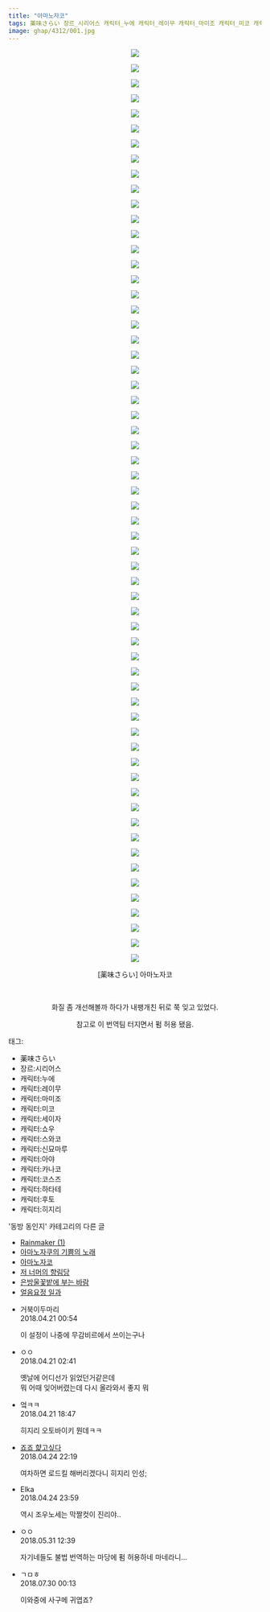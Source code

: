 ```yaml
---
title: "아마노자코"
tags: 薬味さらい 장르_시리어스 캐릭터_누에 캐릭터_레이무 캐릭터_마미조 캐릭터_미코 캐릭터_세이자 캐릭터_쇼우 캐릭터_스와코 캐릭터_신묘마루 캐릭터_아야 캐릭터_카나코 캐릭터_코스즈 캐릭터_하타테 캐릭터_후토 캐릭터_히지리 동방_동인지
image: ghap/4312/001.jpg
---
```

<div class="article">
<p style="text-align: center; clear: none; float: none;"><img src="{{ site.nasurl }}/ghap/4312/001.jpg"/></p>
<p style="text-align: center; clear: none; float: none;"><img src="{{ site.nasurl }}/ghap/4312/002.jpg"/></p>
<p style="text-align: center; clear: none; float: none;"><img src="{{ site.nasurl }}/ghap/4312/003.jpg"/></p>
<p style="text-align: center; clear: none; float: none;"><img src="{{ site.nasurl }}/ghap/4312/004.jpg"/></p>
<p style="text-align: center; clear: none; float: none;"><img src="{{ site.nasurl }}/ghap/4312/005.jpg"/></p>
<p style="text-align: center; clear: none; float: none;"><img src="{{ site.nasurl }}/ghap/4312/006.jpg"/></p>
<p style="text-align: center; clear: none; float: none;"><img src="{{ site.nasurl }}/ghap/4312/007.jpg"/></p>
<p style="text-align: center; clear: none; float: none;"><img src="{{ site.nasurl }}/ghap/4312/008.jpg"/></p>
<p style="text-align: center; clear: none; float: none;"><img src="{{ site.nasurl }}/ghap/4312/009.jpg"/></p>
<p style="text-align: center; clear: none; float: none;"><img src="{{ site.nasurl }}/ghap/4312/010.jpg"/></p>
<p style="text-align: center; clear: none; float: none;"><img src="{{ site.nasurl }}/ghap/4312/011.jpg"/></p>
<p style="text-align: center; clear: none; float: none;"><img src="{{ site.nasurl }}/ghap/4312/012.jpg"/></p>
<p style="text-align: center; clear: none; float: none;"><img src="{{ site.nasurl }}/ghap/4312/013.jpg"/></p>
<p style="text-align: center; clear: none; float: none;"><img src="{{ site.nasurl }}/ghap/4312/014.jpg"/></p>
<p style="text-align: center; clear: none; float: none;"><img src="{{ site.nasurl }}/ghap/4312/015.jpg"/></p>
<p style="text-align: center; clear: none; float: none;"><img src="{{ site.nasurl }}/ghap/4312/016.jpg"/></p>
<p style="text-align: center; clear: none; float: none;"><img src="{{ site.nasurl }}/ghap/4312/017.jpg"/></p>
<p style="text-align: center; clear: none; float: none;"><img src="{{ site.nasurl }}/ghap/4312/018.jpg"/></p>
<p style="text-align: center; clear: none; float: none;"><img src="{{ site.nasurl }}/ghap/4312/019.jpg"/></p>
<p style="text-align: center; clear: none; float: none;"><img src="{{ site.nasurl }}/ghap/4312/020.jpg"/></p>
<p style="text-align: center; clear: none; float: none;"><img src="{{ site.nasurl }}/ghap/4312/021.jpg"/></p>
<p style="text-align: center; clear: none; float: none;"><img src="{{ site.nasurl }}/ghap/4312/022.jpg"/></p>
<p style="text-align: center; clear: none; float: none;"><img src="{{ site.nasurl }}/ghap/4312/023.jpg"/></p>
<p style="text-align: center; clear: none; float: none;"><img src="{{ site.nasurl }}/ghap/4312/024.jpg"/></p>
<p style="text-align: center; clear: none; float: none;"><img src="{{ site.nasurl }}/ghap/4312/025.jpg"/></p>
<p style="text-align: center; clear: none; float: none;"><img src="{{ site.nasurl }}/ghap/4312/026.jpg"/></p>
<p style="text-align: center; clear: none; float: none;"><img src="{{ site.nasurl }}/ghap/4312/027.jpg"/></p>
<p style="text-align: center; clear: none; float: none;"><img src="{{ site.nasurl }}/ghap/4312/028.jpg"/></p>
<p style="text-align: center; clear: none; float: none;"><img src="{{ site.nasurl }}/ghap/4312/029.jpg"/></p>
<p style="text-align: center; clear: none; float: none;"><img src="{{ site.nasurl }}/ghap/4312/030.jpg"/></p>
<p style="text-align: center; clear: none; float: none;"><img src="{{ site.nasurl }}/ghap/4312/031.jpg"/></p>
<p style="text-align: center; clear: none; float: none;"><img src="{{ site.nasurl }}/ghap/4312/032.jpg"/></p>
<p style="text-align: center; clear: none; float: none;"><img src="{{ site.nasurl }}/ghap/4312/033.jpg"/></p>
<p style="text-align: center; clear: none; float: none;"><img src="{{ site.nasurl }}/ghap/4312/034.jpg"/></p>
<p style="text-align: center; clear: none; float: none;"><img src="{{ site.nasurl }}/ghap/4312/035.jpg"/></p>
<p style="text-align: center; clear: none; float: none;"><img src="{{ site.nasurl }}/ghap/4312/036.jpg"/></p>
<p style="text-align: center; clear: none; float: none;"><img src="{{ site.nasurl }}/ghap/4312/037.jpg"/></p>
<p style="text-align: center; clear: none; float: none;"><img src="{{ site.nasurl }}/ghap/4312/038.jpg"/></p>
<p style="text-align: center; clear: none; float: none;"><img src="{{ site.nasurl }}/ghap/4312/039.jpg"/></p>
<p style="text-align: center; clear: none; float: none;"><img src="{{ site.nasurl }}/ghap/4312/040.jpg"/></p>
<p style="text-align: center; clear: none; float: none;"><img src="{{ site.nasurl }}/ghap/4312/041.jpg"/></p>
<p style="text-align: center; clear: none; float: none;"><img src="{{ site.nasurl }}/ghap/4312/042.jpg"/></p>
<p style="text-align: center; clear: none; float: none;"><img src="{{ site.nasurl }}/ghap/4312/043.jpg"/></p>
<p style="text-align: center; clear: none; float: none;"><img src="{{ site.nasurl }}/ghap/4312/044.jpg"/></p>
<p style="text-align: center; clear: none; float: none;"><img src="{{ site.nasurl }}/ghap/4312/045.jpg"/></p>
<p style="text-align: center; clear: none; float: none;"><img src="{{ site.nasurl }}/ghap/4312/046.jpg"/></p>
<p style="text-align: center; clear: none; float: none;"><img src="{{ site.nasurl }}/ghap/4312/047.jpg"/></p>
<p style="text-align: center; clear: none; float: none;"><img src="{{ site.nasurl }}/ghap/4312/048.jpg"/></p>
<p style="text-align: center; clear: none; float: none;"><img src="{{ site.nasurl }}/ghap/4312/049.jpg"/></p>
<p style="text-align: center; clear: none; float: none;"><img src="{{ site.nasurl }}/ghap/4312/050.jpg"/></p>
<p style="text-align: center; clear: none; float: none;"><img src="{{ site.nasurl }}/ghap/4312/051.jpg"/></p>
<p style="text-align: center; clear: none; float: none;"><img src="{{ site.nasurl }}/ghap/4312/052.jpg"/></p>
<p style="text-align: center; clear: none; float: none;"><img src="{{ site.nasurl }}/ghap/4312/053.jpg"/></p>
<p style="text-align: center; clear: none; float: none;"><img src="{{ site.nasurl }}/ghap/4312/054.jpg"/></p>
<p style="text-align: center; clear: none; float: none;"><img src="{{ site.nasurl }}/ghap/4312/055.jpg"/></p>
<p style="text-align: center; clear: none; float: none;"><img src="{{ site.nasurl }}/ghap/4312/056.jpg"/></p>
<p style="text-align: center; clear: none; float: none;"><img src="{{ site.nasurl }}/ghap/4312/057.jpg"/></p>
<p style="text-align: center; clear: none; float: none;"><img src="{{ site.nasurl }}/ghap/4312/058.jpg"/></p>
<p style="text-align: center; clear: none; float: none;"><img src="{{ site.nasurl }}/ghap/4312/059.jpg"/></p>
<p style="text-align: center; clear: none; float: none;"><img src="{{ site.nasurl }}/ghap/4312/060.jpg"/></p>
<p style="text-align: center; clear: none; float: none;"><img src="{{ site.nasurl }}/ghap/4312/061.jpg"/></p>
<p style="text-align: center; clear: none; float: none;">[薬味さらい] 아마노자코</p>
<p style="text-align: center; clear: none; float: none;"><br/></p>
<p style="text-align: center; clear: none; float: none;">화질 좀 개선해볼까 하다가 내팽개친 뒤로 쭉 잊고 있었다.</p>
<p style="text-align: center; clear: none; float: none;">참고로 이 번역팀 터지면서 펌 허용 됐음.</p>
</div><div class="tagTrail">
<p>태그: </p>
<ul>
<li>薬味さらい</li>
<li>장르:시리어스</li>
<li>캐릭터:누에</li>
<li>캐릭터:레이무</li>
<li>캐릭터:마미조</li>
<li>캐릭터:미코</li>
<li>캐릭터:세이자</li>
<li>캐릭터:쇼우</li>
<li>캐릭터:스와코</li>
<li>캐릭터:신묘마루</li>
<li>캐릭터:아야</li>
<li>캐릭터:카나코</li>
<li>캐릭터:코스즈</li>
<li>캐릭터:하타테</li>
<li>캐릭터:후토</li>
<li>캐릭터:히지리</li>
</ul>
</div><div class="another">
<p>'동방 동인지' 카테고리의 다른 글</p>
<ul>
<li><a href="/2018-04-29-ghap_4342">Rainmaker (1)</a></li>
<li><a href="/2018-04-24-ghap_4324">아마노자쿠의 기쁨의 노래</a></li>
<li><a href="/2018-04-20-ghap_4312">아마노자코</a></li>
<li><a href="/2018-04-20-ghap_4311">저 너머의 향림당</a></li>
<li><a href="/2018-04-18-ghap_4303">은방울꽃밭에 부는 바람</a></li>
<li><a href="/2018-04-18-ghap_4302">얼음요정 일과</a></li>
</ul>
</div><div class="cb_module cb_fluid">
<div class="cb_wrt cb_profile">
<div class="comment">
<ul>
<li class="cb_thumb_off" id="comment15242444">
<div class="cb_comment_area">
<div class="cb_info_area">
<div class="cb_section">
<span class="cb_nick_name">거북이두마리</span>
</div>
<div class="cb_section">
<span class="cb_date">2018.04.21 00:54 </span>
</div>
</div>
<div class="cb_dsc_comment">
<p class="cb_dsc">
											이 설정이 나중에 무감비르에서 쓰이는구나
										</p>
</div>
</div></li>
<li class="cb_thumb_off" id="comment15242501">
<div class="cb_comment_area">
<div class="cb_info_area">
<div class="cb_section">
<span class="cb_nick_name">ㅇㅇ</span>
</div>
<div class="cb_section">
<span class="cb_date">2018.04.21 02:41 </span>
</div>
</div>
<div class="cb_dsc_comment">
<p class="cb_dsc">
											옛날에 어디선가 읽었던거같은데<br/>
뭐 어때 잊어버렸는데 다시 올라와서 좋지 뭐
										</p>
</div>
</div></li>
<li class="cb_thumb_off" id="comment15242702">
<div class="cb_comment_area">
<div class="cb_info_area">
<div class="cb_section">
<span class="cb_nick_name">엌ㅋㅋ</span>
</div>
<div class="cb_section">
<span class="cb_date">2018.04.21 18:47 </span>
</div>
</div>
<div class="cb_dsc_comment">
<p class="cb_dsc">
											히지리 오토바이키 뭔데ㅋㅋ
										</p>
</div>
</div></li>
<li class="cb_thumb_off" id="comment15244621">
<div class="cb_comment_area">
<div class="cb_info_area">
<div class="cb_section">
<span class="cb_nick_name"> <a href="http://aaa" onclick="return openLinkInNewWindow(this)">죠죠 햝고싶다</a></span>
</div>
<div class="cb_section">
<span class="cb_date">2018.04.24 22:19 </span>
</div>
</div>
<div class="cb_dsc_comment">
<p class="cb_dsc">
											여차하면 로드킬 해버리겠다니 히지리 인성;
										</p>
</div>
</div></li>
<li class="cb_thumb_off" id="comment15244677">
<div class="cb_comment_area">
<div class="cb_info_area">
<div class="cb_section">
<span class="cb_nick_name">Elka</span>
</div>
<div class="cb_section">
<span class="cb_date">2018.04.24 23:59 </span>
</div>
</div>
<div class="cb_dsc_comment">
<p class="cb_dsc">
											역시 조우노세는 막짤컷이 진리야..
										</p>
</div>
</div></li>
<li class="cb_thumb_off" id="comment15264506">
<div class="cb_comment_area">
<div class="cb_info_area">
<div class="cb_section">
<span class="cb_nick_name">ㅇㅇ</span>
</div>
<div class="cb_section">
<span class="cb_date">2018.05.31 12:39 </span>
</div>
</div>
<div class="cb_dsc_comment">
<p class="cb_dsc">
											자기네들도 불법 번역하는 마당에 펌 허용하네 마네라니...
										</p>
</div>
</div></li>
<li class="cb_thumb_off" id="comment15296572">
<div class="cb_comment_area">
<div class="cb_info_area">
<div class="cb_section">
<span class="cb_nick_name">ㄱㅁㅎ</span>
</div>
<div class="cb_section">
<span class="cb_date">2018.07.30 00:13 </span>
</div>
</div>
<div class="cb_dsc_comment">
<p class="cb_dsc">
											이와중에 사구메 귀엽죠?
										</p>
</div>
</div></li>
</ul>
</div>
</div><!-- commentList close -->
</div>